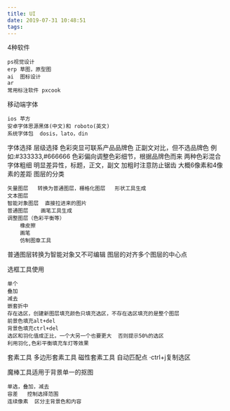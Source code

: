 ```yaml
---
title: UI
date: 2019-07-31 10:48:51
tags:
---
```

4种软件

    ps视觉设计
    erp 草图，原型图
    ai  图标设计
    ar
    常用标注软件 pxcook



移动端字体

    ios 苹方
	安卓字体思源黑体(中文)和 roboto(英文)
    系统字体包  dosis，lato，din
<!-- more -->
字体选择
层级选择
色彩突显可联系产品品牌色
正副文对比，但不选品牌色  例如:#333333,#666666
色彩偏向调整色彩细节，根据品牌色而来
	两种色彩混合
字体粗细
	明显差异性，标题，正文，副文
	加粗时注意防止锯齿
	大概6像素和4像素的差距
图层的分类
	
	矢量图层   转换为普通图层，栅格化图层   形状工具生成
	文本图层   
	智能对象图层  直接拉进来的图片
	普通图层	画笔工具生成
	调整图层（色彩平衡等）
		橡皮擦
		画笔
		仿制图章工具
		
	
普通图层转换为智能对象又不可编辑
图层的对齐多个图层的中心点

选框工具使用

	单个
	叠加
	减去
	嵌套折中
	存在选区，创建新图层填充颜色只填充选区，不存在选区填充的是整个图层
	前景色填充alt+del
	背景色填充ctrl+del
    选区和羽化值成正比，一个大另一个也要更大  否则提示50%的选区
	利用羽化,色彩平衡填充车灯等效果
	
套素工具
多边形套素工具
磁性套素工具 自动匹配点
	·ctrl+j复制选区
	
魔棒工具适用于背景单一的抠图

	单选，叠加，减去
	容差   控制选择范围
	连续像素  区分主背景色和内容
	
	
	
	